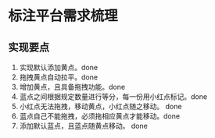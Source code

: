 # 标注平台需求梳理

## 实现要点
1. 实现默认添加黄点。done  
2. 拖拽黄点自动拉平。done  
3. 增加黄点，且具备拖拽功能。done  
4. 蓝点之间根据规定数量进行等分，每一份用小红点标记。done
5. 小红点无法拖拽，移动黄点，小红点随之移动。  done
6. 蓝点自己不能拖拽，必须拖相应黄点才能移动。done
7. 添加默认蓝点，且蓝点随黄点移动。  done